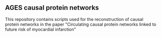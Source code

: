 ## AGES causal protein networks

This repository contains scripts used for the reconstruction of causal protein networks in the paper "Circulating causal protein networks linked to future risk of myocardial infarction"
